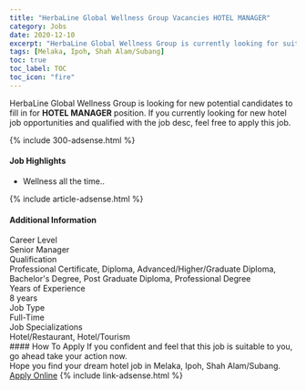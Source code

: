 ```yaml
---
title: "HerbaLine Global Wellness Group Vacancies HOTEL MANAGER" 
category: Jobs 
date: 2020-12-10 
excerpt: "HerbaLine Global Wellness Group is currently looking for suitable person to fill in the HOTEL MANAGER which positioned at Melaka, Ipoh, Shah Alam/Subang" 
tags: [Melaka, Ipoh, Shah Alam/Subang] 
toc: true 
toc_label: TOC 
toc_icon: "fire" 
--- 
```


<p>HerbaLine Global Wellness Group is looking for new potential candidates to fill in for <b>HOTEL MANAGER</b> position. If you currently looking for new hotel job opportunities and qualified with the job desc, feel free to apply this job.
</p>{% include 300-adsense.html %} 
<div><div><div><h4>Job Highlights</h4></div></div><div><ul><li><div><div><div><div></div></div></div><div><span>Wellness all the time..</span></div></div></li></ul></div></div> 
{% include article-adsense.html %} 
<div><div><div><h4>Additional Information</h4></div></div><div><div><div><div><div><div><div><div><span>Career Level</span></div></div><div><span>Senior Manager</span></div></div></div></div><div><div><div><div><div><span>Qualification</span></div></div><div><span>Professional Certificate, Diploma, Advanced/Higher/Graduate Diploma, Bachelor's Degree, Post Graduate Diploma, Professional Degree</span></div></div></div></div><div><div><div><div><div><span>Years of Experience</span></div></div><div><span>8 years</span></div></div></div></div><div><div><div><div><div><span>Job Type</span></div></div><div><span>Full-Time</span></div></div></div></div><div><div><div><div><div><span>Job Specializations</span></div></div><div><span>Hotel/Restaurant, Hotel/Tourism</span></div></div></div></div></div></div></div></div> 
#### How To Apply 
If you confident and feel that this job is suitable to you, go ahead take your action now. <br/> 
Hope you find your dream hotel job in Melaka, Ipoh, Shah Alam/Subang. <br/> 
<a href="https://www.jobstreet.com.my/en/job/hotel-manager-4440921?jobId=jobstreet-my-job-4440921&sectionRank=4&token=0~0f99dfaf-f638-4af0-8297-74209495fd2f&fr=SRP%20View%20In%20New%20Ta" class="btn btn--info" target="_blank" rel="nofollow noopenner">Apply Online</a> 
{% include link-adsense.html %} 